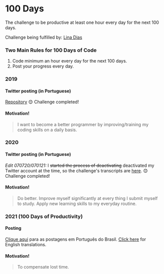 # 100 Days
The challenge to be productive at least one hour every day for the next 100 days.

Challenge being fulfilled by: [Lina Dias](https://github.com/linasdias/)

### Two Main Rules for 100 Days of Code
1.  Code minimum an hour every day for the next 100 days.
2.  Post your progress every day.

### 2019

#### Twitter posting (in Portuguese)
[Repository](https://github.com/linasdias/100daysofcode/blob/master/previous%20years/100daysofcode2019.rar)
:blush: Challenge completed!

#### Motivation!

> I want to become a better programmer by improving/training my coding skills on a daily basis.

### 2020

#### Twitter posting (in Portuguese)
*Edit 070720/070121:* I <s>started the process of deactivating</s> deactivated my Twitter account at the time, so the challenge's transcripts are [here](https://github.com/linasdias/100daysofcode/blob/master/100daysofcode2020.txt).
:blush: Challenge completed!

#### Motivation!

> Do better. Improve myself significantly at every thing I submit myself to study. Apply new learning skills to my everyday routine.

### 2021 (100 Days of Productivity)

#### Posting
[Clique aqui](https://github.com/linasdias/100daysofcode/tree/master/2021/portugues.md) para as postagens em Português do Brasil. [Click here](https://github.com/linasdias/100daysofcode/tree/master/2021/english.md) for English translations.


#### Motivation!
> To compensate lost time.
